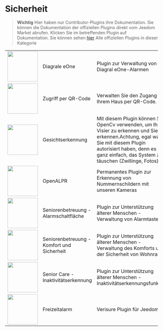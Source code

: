 
# Sicherheit


>**Wichtig**
>Hier haben nur Contributor-Plugins ihre Dokumentation. Sie können die Dokumentation der offiziellen Plugins direkt vom Jeedom Market abrufen. Klicken Sie im betreffenden Plugin auf Dokumentation.
>Sie können sehen [hier](https://market.jeedom.com/index.php?v=d&p=market&type=plugin&categorie=security) Alle offiziellen Plugins in dieser Kategorie


| | | | |
|--- | --- | --- | ---|
|<img src="Diagral_eOne/Diagral_eOne_icon.png" class="pluginLogo" width="100" />|Diagrale eOne|Plugin zur Verwaltung von Diagral eOne-Alarmen|<br/>[Markt](https://market.jeedom.com/index.php?v=d&p=market_display&id=3820)|
|<img src="QRacces/QRacces_icon.png" class="pluginLogo" width="100" />|Zugriff per QR-Code|Verwalten Sie den Zugang zu Ihrem Haus per QR-Code.|<br/>[Markt](https://market.jeedom.com/index.php?v=d&p=market_display&id=3758)|
|<img src="facerecognition/facerecognition_icon.png" class="pluginLogo" width="100" />|Gesichtserkennung|Mit diesem Plugin können Sie OpenCv verwenden, um Ihr Visier zu erkennen und Sie zu erkennen.Achtung, egal was Sie mit diesem Plugin autorisiert haben, denn es ist ganz einfach, das System zu täuschen (Zwillinge, Fotos)|<br/>[Markt](https://market.jeedom.com/index.php?v=d&p=market_display&id=3863)|
|<img src="openalpr/openalpr_icon.png" class="pluginLogo" width="100" />|OpenALPR|Permanentes Plugin zur Erkennung von Nummernschildern mit unseren Kameras|<br/>[Markt](https://market.jeedom.com/index.php?v=d&p=market_display&id=1613)|
|<img src="seniorcarealertbt/seniorcarealertbt_icon.png" class="pluginLogo" width="100" />|Seniorenbetreuung - Alarmschaltfläche|Plugin zur Unterstützung älterer Menschen - Verwaltung von Alarmtasten|<br/>[Markt](https://market.jeedom.com/index.php?v=d&p=market_display&id=3948)|
|<img src="seniorcarecomfortsecurity/seniorcarecomfortsecurity_icon.png" class="pluginLogo" width="100" />|Seniorenbetreuung - Komfort und Sicherheit|Plugin zur Unterstützung älterer Menschen - Verwaltung des Komforts und der Sicherheit von Wohnraum|<br/>[Markt](https://market.jeedom.com/index.php?v=d&p=market_display&id=3972)|
|<img src="seniorcareinactivity/seniorcareinactivity_icon.png" class="pluginLogo" width="100" />|Senior Care - Inaktivitätserkennung|Plugin zur Unterstützung älterer Menschen - Inaktivitätserkennungsfunktion|<br/>[Markt](https://market.jeedom.com/index.php?v=d&p=market_display&id=3947)|
|<img src="verisure/verisure_icon.png" class="pluginLogo" width="100" />|Freizeitalarm|Verisure Plugin für Jeedom|<br/>[Markt](https://market.jeedom.com/index.php?v=d&p=market_display&id=3997)|
